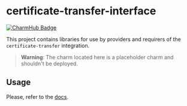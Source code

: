 # certificate-transfer-interface
[![CharmHub Badge](https://charmhub.io/certificate-transfer-interface/badge.svg)](https://charmhub.io/certificate-transfer-interface)

This project contains libraries for use by providers and requirers of the `certificate-transfer` integration. 

> **Warning**: The charm located here is a placeholder charm and shouldn't be deployed.

## Usage

Please, refer to the [docs](https://charmhub.io/certificate-transfer-interface/libraries/certificate_transfer).
